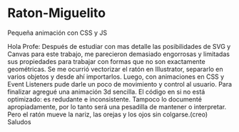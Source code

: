 # Raton-Miguelito
Pequeña animación con CSS y JS

Hola Profe: Después de estudiar con mas detalle las posibilidades de SVG y Canvas para este trabajo, 
me parecieron demasiado engorrosas y limitadas sus propiedades para trabajar con formas que no son
exactamente geométricas.
Se me ocurrió vectorizar el ratón en Illustrator, separarlo en varios objetos y desde ahí importarlos.
Luego, con animaciones en CSS y Event Listeners pude darle un poco de movimiento y control al usuario.
Para finalizar agregué una animación 3d sencilla.
El código en si no está optimizado: es redudante e inconsistente. Tampoco lo documenté apropiadamente,
por lo tanto será una pesadilla de mantener o interpretar.
Pero el ratón mueve la nariz, las orejas y los ojos sin colgarse.(creo)
Saludos
